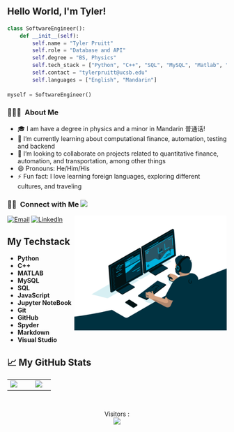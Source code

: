 
<h2>Hello World, I'm Tyler!</h2>

```python
class SoftwareEngineer():
    def __init__(self):
        self.name = "Tyler Pruitt"
        self.role = "Database and API"
        self.degree = "BS, Physics"
        self.tech_stack = ["Python", "C++", "SQL", "MySQL", "Matlab", "JavaScript"]
        self.contact = "tylerpruitt@ucsb.edu"
        self.languages = ["English", "Mandarin"]

myself = SoftwareEngineer()
```

<!--
```cpp
class SoftwareEngineer() {
    private:
        string name;
        string role;
        string degree;
        vector<string> tech_stack;
        string contact;
        vector<string> languages;
    public:
        SoftwareEngineer() {
            name = "Tyler Pruitt";
            role = "Database and API";
            degree = "BS, Physics";
            tech_stack = {"Python", "C++", "SQL", "MySQL", "Matlab", "JavaScript"};
            contact = "tylerpruitt@ucsb.edu";
            languages = {"English", "Mandarin"};
        }
};

int main() {
    SoftwareEngineer myself = SoftwareEngineer();
    
    return 0;
}
```
-->

<h3> 👨🏻‍💻 &nbsp;About Me</h3>

- 🎓 I am have a degree in physics and a minor in Mandarin 普通话!
- 🌱 I’m currently learning about computational finance, automation, testing and backend
- 👯 I’m looking to collaborate on projects related to quantitative finance, automation, and transportation, among other things
- 😄 Pronouns: He/Him/His
- ⚡ Fun fact: I love learning foreign languages, exploring different cultures, and traveling

<!--
- 🤔 I’m looking for help with ...
- 💬 Ask me about ...
- 💻 I’m currently working ...
- 📫 How to reach me: ...
- 🤔 &nbsp; Exploring new technologies and developing software solutions and quick hacks.
- 💼 &nbsp; Passionate Programmer, Matlab Developer, problem solving Skills and a Competitive Programmer.
- 🌱 &nbsp; Learning more about Web Development, Database Management System, SQL and Familier with Data Science & ML.
- ✍️ &nbsp; Participation on Different Levels Innovation Cell Projects, etc.
-->

<h3> 🤝🏻 &nbsp;Connect with Me <img src="https://github.com/TheDudeThatCode/TheDudeThatCode/blob/master/Assets/Handshake.gif" height="32px"> </h3>

<p align="left">
<a href="mailto:tylerpruitt@ucsb.edu"><img alt="Email" src="https://img.shields.io/badge/tylerpruitt@ucsb.edu-blue?style=flat-square&logo=gmail"></a>
<a href="https://www.linkedin.com/in/tylerpruitt01/"><img alt="LinkedIn" src="https://img.shields.io/badge/LinkedIn-Tyler_Pruitt-blue?style=flat-square&logo=linkedin"></a>

<img align="right" width="350" alt="Code" src="https://github.com/Wandrys-dev/Wandrys-dev/blob/main/code.gif"/>

## My Techstack

- **Python**
- **C++**
- **MATLAB**
- **MySQL**
- **SQL**
- **JavaScript**
- **Jupyter NoteBook**
- **Git**
- **GitHub**
- **Spyder**
- **Markdown**
- **Visual Studio**


## 📈 My GitHub Stats

<table width="100%"> 
  <tr>
    <td width="40%">
      <img src="https://github-readme-stats.vercel.app/api?username=tyler-pruitt&show_icons=true&theme=algolia">
    </td>
    <td width="30%">
      <img src="https://github-readme-stats-eight-theta.vercel.app/api/top-langs/?username=tyler-pruitt&layout=compact&langs_count=8&theme=algolia">
    </td>
  </tr>
</table>

<br/>

<p align="center"> 
  Visitors :<br>
  <img src="https://profile-counter.glitch.me/tyler-pruitt/count.svg" />
</p>
